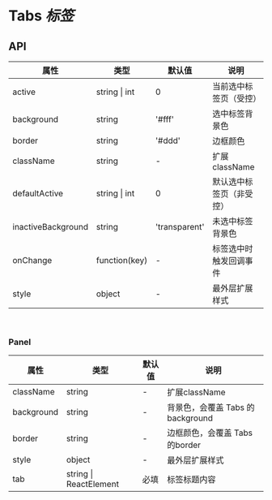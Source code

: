 # Tabs *标签*

<example />

## API

| 属性 | 类型 | 默认值 | 说明 |
| --- | --- | --- | --- |
| active | string \| int | 0 | 当前选中标签页（受控） |
| background | string | '#fff' | 选中标签背景色 |
| border | string | '#ddd' | 边框颜色 |
| className | string | - | 扩展className |
| defaultActive | string \| int | 0 | 默认选中标签页（非受控） |
| inactiveBackground | string | 'transparent' | 未选中标签背景色 |
| onChange | function(key) | - | 标签选中时触发回调事件 |
| style | object | - | 最外层扩展样式 |

<br />

### Panel

| 属性 | 类型 | 默认值 | 说明 |
| --- | --- | --- | --- |
| className | string | - | 扩展className |
| background | string | - | 背景色，会覆盖 Tabs 的background |
| border | string | - | 边框颜色，会覆盖 Tabs 的border |
| style | object | - | 最外层扩展样式 |
| tab | string \| ReactElement | 必填 | 标签标题内容 |